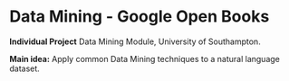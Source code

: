 # Data Mining - Google Open Books

**Individual Project** Data Mining Module, University of Southampton.

**Main idea:** Apply common Data Mining techniques to a natural language dataset.

